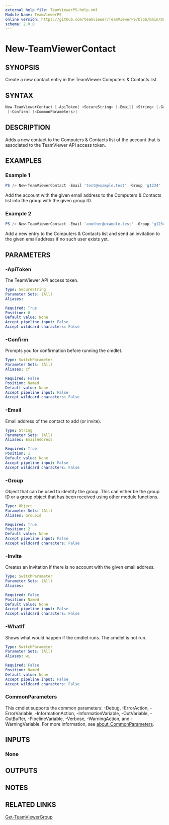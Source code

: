 ```yaml
---
external help file: TeamViewerPS-help.xml
Module Name: TeamViewerPS
online version: https://github.com/teamviewer/TeamViewerPS/blob/main/Docs/Help/New-TeamViewerContact.md
schema: 2.0.0
---
```


# New-TeamViewerContact

## SYNOPSIS

Create a new contact entry in the TeamViewer Computers & Contacts list.

## SYNTAX

```powershell
New-TeamViewerContact [-ApiToken] <SecureString> [-Email] <String> [-Group] <Object> [-Invite] [-WhatIf]
 [-Confirm] [<CommonParameters>]
```

## DESCRIPTION

Adds a new contact to the Computers & Contacts list of the account that is
associated to the TeamViewer API access token. 

## EXAMPLES

### Example 1

```powershell
PS /> New-TeamViewerContact -Email 'test@example.test' -Group 'g1234'
```

Add the account with the given email address to the Computers & Contacts list
into the group with the given group ID.

### Example 2

```powershell
PS /> New-TeamViewerContact -Email 'another@example.test' -Group 'g1234' -Invite
```

Add a new entry to the Computers & Contacts list and send an invitation to the
given email address if no such user exists yet.

## PARAMETERS

### -ApiToken

The TeamViewer API access token.

```yaml
Type: SecureString
Parameter Sets: (All)
Aliases:

Required: True
Position: 0
Default value: None
Accept pipeline input: False
Accept wildcard characters: False
```

### -Confirm

Prompts you for confirmation before running the cmdlet.

```yaml
Type: SwitchParameter
Parameter Sets: (All)
Aliases: cf

Required: False
Position: Named
Default value: None
Accept pipeline input: False
Accept wildcard characters: False
```

### -Email

Email address of the contact to add (or invite).

```yaml
Type: String
Parameter Sets: (All)
Aliases: EmailAddress

Required: True
Position: 1
Default value: None
Accept pipeline input: False
Accept wildcard characters: False
```

### -Group

Object that can be used to identify the group.
This can either be the group ID or a group object that has been received using
other module functions.

```yaml
Type: Object
Parameter Sets: (All)
Aliases: GroupId

Required: True
Position: 2
Default value: None
Accept pipeline input: False
Accept wildcard characters: False
```

### -Invite

Creates an invitation if there is no account with the given email address.

```yaml
Type: SwitchParameter
Parameter Sets: (All)
Aliases:

Required: False
Position: Named
Default value: None
Accept pipeline input: False
Accept wildcard characters: False
```

### -WhatIf

Shows what would happen if the cmdlet runs.
The cmdlet is not run.

```yaml
Type: SwitchParameter
Parameter Sets: (All)
Aliases: wi

Required: False
Position: Named
Default value: None
Accept pipeline input: False
Accept wildcard characters: False
```

### CommonParameters

This cmdlet supports the common parameters: -Debug, -ErrorAction, -ErrorVariable, -InformationAction, -InformationVariable, -OutVariable, -OutBuffer, -PipelineVariable, -Verbose, -WarningAction, and -WarningVariable. For more information, see [about_CommonParameters](http://go.microsoft.com/fwlink/?LinkID=113216).

## INPUTS

### None

## OUTPUTS

## NOTES

## RELATED LINKS

[Get-TeamViewerGroup](Get-TeamViewerGroup.md)
